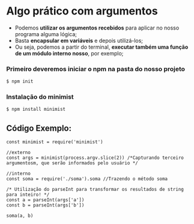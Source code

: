 # Algo prático com argumentos
- Podemos **utilizar os argumentos recebidos** para aplicar no nosso programa alguma lógica;
- Basta **encapsular em variáveis** e depois utilizá-los;
- Ou seja, podemos a partir do terminal, **executar também uma função de um módulo interno nosso**, por exemplo;

### Primeiro deveremos iniciar o npm na pasta do nosso projeto
```bash
$ npm init
```

### Instalação do minimist
```bash
$ npm install minimist
```

## Código Exemplo:
```JS
const minimist = require('minimist')

//externo
const args = minimist(process.argv.slice(2)) /*Capturando terceiro argumentosm, que serão informados pelo usuário */

//interno
const soma = require('./soma').soma //Trazendo o método soma

/* Utilização do parseInt para transformar os resultados de string para inteiro! */
const a = parseInt(args['a']) 
const b = parseInt(args['b'])

soma(a, b)
```